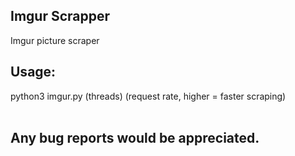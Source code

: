 <h2>Imgur Scrapper</h2>
Imgur picture scraper

<h2>Usage:</h2>
python3 imgur.py (threads) (request rate, higher = faster scraping)
<br><br>
<h2>Any bug reports would be appreciated.</h2>
